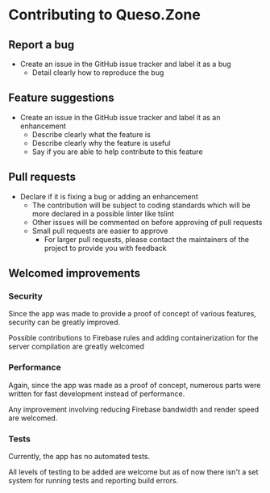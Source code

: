 # Contributing to Queso.Zone

## Report a bug
* Create an issue in the GitHub issue tracker and label it as a bug
	* Detail clearly how to reproduce the bug

## Feature suggestions
* Create an issue in the GitHub issue tracker and label it as an enhancement
	* Describe clearly what the feature is
	* Describe clearly why the feature is useful
	* Say if you are able to help contribute to this feature

## Pull requests
* Declare if it is fixing a bug or adding an enhancement
	* The contribution will be subject to coding standards which will be more declared in a possible linter like tslint
	* Other issues will be commented on before approving of pull requests
	* Small pull requests are easier to approve
		* For larger pull requests, please contact the maintainers of the project to provide you with feedback

## Welcomed improvements
### Security
Since the app was made to provide a proof of concept of various features, security can be greatly improved.

Possible contributions to Firebase rules and adding containerization for the server compilation are greatly welcomed

### Performance
Again, since the app was made as a proof of concept, numerous parts were written for fast development instead of performance.

Any improvement involving reducing Firebase bandwidth and render speed are welcomed.

### Tests
Currently, the app has no automated tests.

All levels of testing to be added are welcome but as of now there isn't a set system for running tests and reporting build errors.

